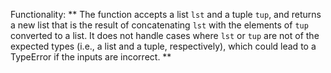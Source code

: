 Functionality: ** The function accepts a list `lst` and a tuple `tup`, and returns a new list that is the result of concatenating `lst` with the elements of `tup` converted to a list. It does not handle cases where `lst` or `tup` are not of the expected types (i.e., a list and a tuple, respectively), which could lead to a TypeError if the inputs are incorrect. **